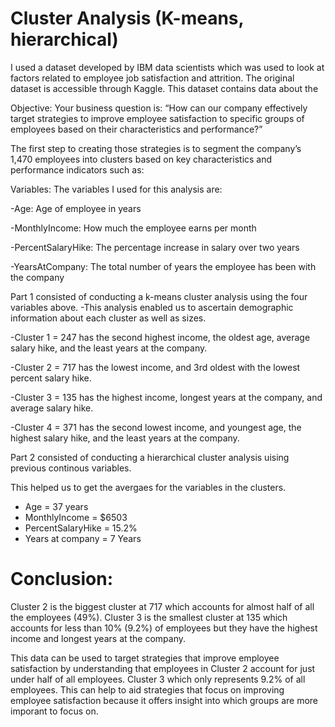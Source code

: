 # Cluster Analysis (K-means, hierarchical)



 I used a dataset developed by IBM data scientists which was used to look at factors related to employee job satisfaction and attrition. The original dataset is accessible through Kaggle. This dataset contains data about the 

 Objective: Your business question is: “How can our 
 company effectively target strategies to improve employee satisfaction to specific groups of 
 employees based on their characteristics and performance?”

The first step to creating those strategies is to segment the company’s 1,470 employees into clusters based on key characteristics and performance indicators such as:

 Variables: The variables I used for this analysis are:
 
 -Age: Age of employee in years
 
 -MonthlyIncome: How much the employee earns per month
 
 -PercentSalaryHike: The percentage increase in salary over two years
 
 -YearsAtCompany: The total number of years the employee has been with the company
 
Part 1 consisted of conducting a k-means cluster analysis using the four variables above.
 -This analysis enabled us to ascertain demographic information about each cluster as well as sizes.
 
 -Cluster 1 = 247 has the second highest income, the oldest age, average salary hike, and the least years at the company.
 
 -Cluster 2 = 717 has the lowest income, and 3rd oldest with the lowest percent salary hike.
 
 -Cluster 3 = 135 has the highest income, longest years at the company, and average salary hike.
 
 -Cluster 4 = 371 has the second lowest income, and youngest age, the highest salary hike, and the least years at the company.

Part 2 consisted of conducting a hierarchical cluster analysis uising previous continous variables.

 This helped us to get the avergaes for the variables in the clusters.
 
 - Age = 37 years
 - MonthlyIncome = $6503
 - PercentSalaryHike = 15.2%
 - Years at company = 7 Years
 
# Conclusion:
Cluster 2 is the biggest cluster at 717 which accounts for almost half of all the employees (49%). Cluster 3 is the smallest cluster at 135 which accounts for less than 10% (9.2%) of employees but they have the highest income and longest years at the company.

This data can be used to target strategies that improve employee satisfaction by understanding that employees in Cluster 2 account for just under half of all employees. Cluster 3 which only represents 9.2% of all employees.  This can help to aid strategies that focus on improving employee satisfaction because it offers insight into which groups are more imporant to focus on.





